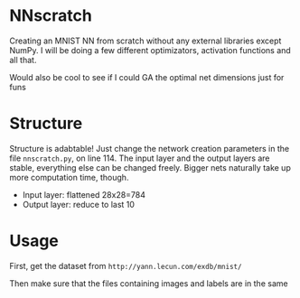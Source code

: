 # NNscratch
Creating an MNIST NN from scratch without any external libraries except NumPy. I will be doing a few different optimizators, activation functions and all that. 


Would also be cool to see if I could GA the optimal net dimensions just for funs


# Structure

Structure is adabtable! Just change the network creation parameters in the file `nnscratch.py`, on line 114. The input layer and the output layers are stable, everything else can be changed freely. Bigger nets naturally take up more computation time, though.

 - Input layer: flattened 28x28=784
 - Output layer: reduce to last 10




# Usage

First, get the dataset from `http://yann.lecun.com/exdb/mnist/`

Then make sure that the files containing images and labels are in the same 

